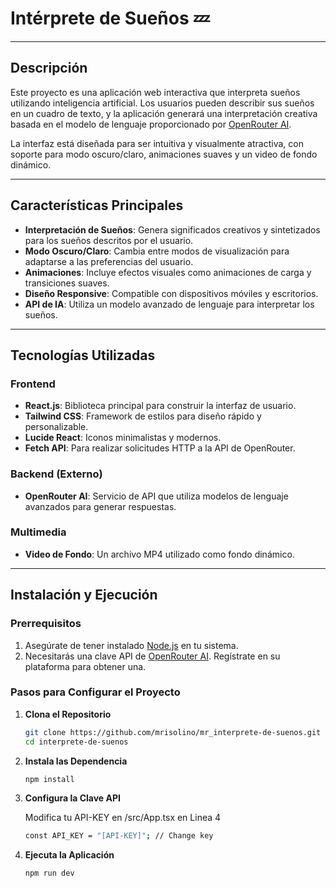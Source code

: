 # **Intérprete de Sueños** 💤

---

## **Descripción**

Este proyecto es una aplicación web interactiva que interpreta sueños utilizando inteligencia artificial. Los usuarios pueden describir sus sueños en un cuadro de texto, y la aplicación generará una interpretación creativa basada en el modelo de lenguaje proporcionado por [OpenRouter AI](https://openrouter.ai).

La interfaz está diseñada para ser intuitiva y visualmente atractiva, con soporte para modo oscuro/claro, animaciones suaves y un video de fondo dinámico.

---

## **Características Principales**

- **Interpretación de Sueños**: Genera significados creativos y sintetizados para los sueños descritos por el usuario.
- **Modo Oscuro/Claro**: Cambia entre modos de visualización para adaptarse a las preferencias del usuario.
- **Animaciones**: Incluye efectos visuales como animaciones de carga y transiciones suaves.
- **Diseño Responsive**: Compatible con dispositivos móviles y escritorios.
- **API de IA**: Utiliza un modelo avanzado de lenguaje para interpretar los sueños.

---

## **Tecnologías Utilizadas**

### **Frontend**
- **React.js**: Biblioteca principal para construir la interfaz de usuario.
- **Tailwind CSS**: Framework de estilos para diseño rápido y personalizable.
- **Lucide React**: Iconos minimalistas y modernos.
- **Fetch API**: Para realizar solicitudes HTTP a la API de OpenRouter.

### **Backend (Externo)**
- **OpenRouter AI**: Servicio de API que utiliza modelos de lenguaje avanzados para generar respuestas.

### **Multimedia**
- **Video de Fondo**: Un archivo MP4 utilizado como fondo dinámico.

---

## **Instalación y Ejecución**

### **Prerrequisitos**
1. Asegúrate de tener instalado [Node.js](https://nodejs.org/) en tu sistema.
2. Necesitarás una clave API de [OpenRouter AI](https://openrouter.ai). Regístrate en su plataforma para obtener una.

### **Pasos para Configurar el Proyecto**

1. **Clona el Repositorio**
   ```bash
   git clone https://github.com/mrisolino/mr_interprete-de-suenos.git
   cd interprete-de-suenos
   

2. **Instala las Dependencia**
   ```bash
   npm install
   
3. **Configura la Clave API**
   
   Modifica tu API-KEY en /src/App.tsx en Linea 4

   ```bash
   const API_KEY = "[API-KEY]"; // Change key

4. **Ejecuta la Aplicación**
   ```bash
   npm run dev
